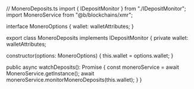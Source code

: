 // MoneroDeposits.ts
import { IDepositMonitor } from "./IDepositMonitor";
import MoneroService from "@b/blockchains/xmr";

interface MoneroOptions {
  wallet: walletAttributes;
}

export class MoneroDeposits implements IDepositMonitor {
  private wallet: walletAttributes;

  constructor(options: MoneroOptions) {
    this.wallet = options.wallet;
  }

  public async watchDeposits(): Promise<void> {
    const moneroService = await MoneroService.getInstance();
    await moneroService.monitorMoneroDeposits(this.wallet);
  }
}
